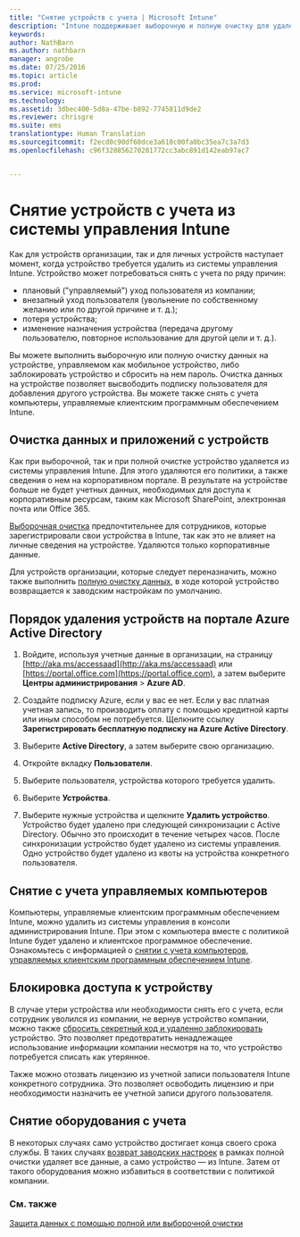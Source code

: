 ```yaml
---
title: "Снятие устройств с учета | Microsoft Intune"
description: "Intune поддерживает выборочную и полную очистку для удаления устройства из системы управления Intune. Для этого удаляются его политики, а также сведения о нем на корпоративном портале."
keywords: 
author: NathBarn
ms.author: nathbarn
manager: angrobe
ms.date: 07/25/2016
ms.topic: article
ms.prod: 
ms.service: microsoft-intune
ms.technology: 
ms.assetid: 3dbec400-5d8a-47be-b892-7745811d9de2
ms.reviewer: chrisgre
ms.suite: ems
translationtype: Human Translation
ms.sourcegitcommit: f2ecd0c90df60dce3a610c00fa0bc35ea7c3a7d3
ms.openlocfilehash: c96f320856270281772cc3abc891d142eab97ac7


---
```


# Снятие устройств с учета из системы управления Intune

Как для устройств организации, так и для личных устройств наступает момент, когда устройство требуется удалить из системы управления Intune. Устройство может потребоваться снять с учета по ряду причин:

-   плановый ("управляемый") уход пользователя из компании;
-   внезапный уход пользователя (увольнение по собственному желанию или по другой причине и т. д.);
-   потеря устройства;
-   изменение назначения устройства (передача другому пользователю, повторное использование для другой цели и т. д.).

Вы можете выполнить выборочную или полную очистку данных на устройстве, управляемом как мобильное устройство, либо заблокировать устройство и сбросить на нем пароль. Очистка данных на устройстве позволяет высвободить подписку пользователя для добавления другого устройства. Вы можете также снять с учета компьютеры, управляемые клиентским программным обеспечением Intune.

## Очистка данных и приложений с устройств
Как при выборочной, так и при полной очистке устройство удаляется из системы управления Intune. Для этого удаляются его политики, а также сведения о нем на корпоративном портале. В результате на устройстве больше не будет учетных данных, необходимых для доступа к корпоративным ресурсам, таким как Microsoft SharePoint, электронная почта или Office 365.

[Выборочная очистка](use-remote-wipe-to-help-protect-data-using-microsoft-intune.md#selective-wipe) предпочтительнее для сотрудников, которые зарегистрировали свои устройства в Intune, так как это не влияет на личные сведения на устройстве. Удаляются только корпоративные данные.

Для устройств организации, которые следует переназначить, можно также выполнить [полную очистку данных](use-remote-wipe-to-help-protect-data-using-microsoft-intune.md#full-wipe), в ходе которой устройство возвращается к заводским настройкам по умолчанию.

## Порядок удаления устройств на портале Azure Active Directory

1.  Войдите, используя учетные данные в организации, на страницу [http://aka.ms/accessaad](http://aka.ms/accessaad) или [https://portal.office.com](https://portal.office.com), а затем выберите **Центры администрирования** &gt; **Azure AD**.

2.  Создайте подписку Azure, если у вас ее нет. Если у вас платная учетная запись, то производить оплату с помощью кредитной карты или иным способом не потребуется. Щелкните ссылку **Зарегистрировать бесплатную подписку на Azure Active Directory**.

4.  Выберите **Active Directory**, а затем выберите свою организацию.

5.  Откройте вкладку **Пользователи**.

6.  Выберите пользователя, устройства которого требуется удалить.

7.  Выберите **Устройства**.

8.  Выберите нужные устройства и щелкните **Удалить устройство**. Устройство будет удалено при следующей синхронизации с Active Directory. Обычно это происходит в течение четырех часов. После синхронизации устройство будет удалено из системы управления. Одно устройство будет удалено из квоты на устройства конкретного пользователя.

## Снятие с учета управляемых компьютеров
Компьютеры, управляемые клиентским программным обеспечением Intune, можно удалить из системы управления в консоли администрирования Intune. При этом с компьютера вместе с политикой Intune будет удалено и клиентское программное обеспечение. Ознакомьтесь с информацией о [снятии с учета компьютеров, управляемых клиентским программным обеспечением Intune](common-windows-pc-management-tasks-with-the-microsoft-intune-computer-client#retire-a-computer.md).

## Блокировка доступа к устройству
В случае утери устройства или необходимости снять его с учета, если сотрудник уволился из компании, не вернув устройство компании, можно также [сбросить секретный код и удаленно заблокировать](use-remote-lock-and-passcode-reset-in-microsoft-intune.md) устройство. Это позволяет предотвратить ненадлежащее использование информации компании несмотря на то, что устройство потребуется списать как утерянное.

Также можно отозвать лицензию из учетной записи пользователя Intune конкретного сотрудника. Это позволяет освободить лицензию и при необходимости назначить ее учетной записи другого пользователя.

## Снятие оборудования с учета
В некоторых случаях само устройство достигает конца своего срока службы. В таких случаях [возврат заводских настроек](use-remote-wipe-to-help-protect-data-using-microsoft-intune.md) в рамках полной очистки удаляет все данные, а само устройство — из Intune. Затем от такого оборудования можно избавиться в соответствии с политикой компании.

### См. также
[Защита данных с помощью полной или выборочной очистки](use-remote-wipe-to-help-protect-data-using-microsoft-intune.md)



<!--HONumber=Oct16_HO3-->


